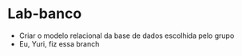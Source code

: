 # Lab-banco

- Criar o modelo relacional da base de dados escolhida pelo grupo
- Eu, Yuri, fiz essa branch
